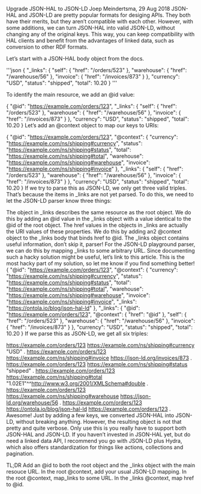 Upgrade JSON-HAL to JSON-LD
Joep Meindertsma, 29 Aug 2018
JSON-HAL and JSON-LD are pretty popular formats for desiging APIs. They both have their merits, but they aren’t compatible with each other. However, with some additions, we can turn JSON-HAL into valid JSON-LD, without changing any of the original keys. This way, you can keep compatibility with HAL clients and benefit from the advantages of linked data, such as conversion to other RDF formats.

Let’s start with a JSON-HAL body object from the docs.

'''json
{
  "_links": {
    "self": { "href": "/orders/523" },
    "warehouse": { "href": "/warehouse/56" },
    "invoice": { "href": "/invoices/873" }
  },
  "currency": "USD",
  "status": "shipped",
  "total": 10.20
}
'''

To identify the main resource, we add an @id value:

{
  "@id": "https://example.com/orders/123",
  "_links": {
    "self": { "href": "/orders/523" },
    "warehouse": { "href": "/warehouse/56" },
    "invoice": { "href": "/invoices/873" }
  },
  "currency": "USD",
  "status": "shipped",
  "total": 10.20
}
Let’s add an @context object to map our keys to URIs:

{
  "@id": "https://example.com/orders/123",
  "@context": {
    "currency": "https://example.com/ns/shipping#currency",
    "status": "https://example.com/ns/shipping#status",
    "total": "https://example.com/ns/shipping#total",
    "warehouse": "https://example.com/ns/shipping#warehouse",
    "invoice": "https://example.com/ns/shipping#invoice"
  },
  "_links": {
    "self": { "href": "/orders/523" },
    "warehouse": { "href": "/warehouse/56" },
    "invoice": { "href": "/invoices/873" }
  },
  "currency": "USD",
  "status": "shipped",
  "total": 10.20
}
If we try to parse this as JSON-LD, we only get three valid triples. That’s because the items in _links are not yet parsed. To do this, we need to let the JSON-LD parser know three things:

The object in _links describes the same resource as the root object. We do this by adding an @id value in the _links object with a value identical to the @id of the root object.
The href values in the objects in _links are actually the URI values of these properties. We do this by adding an2 @context object to the _links body that binds href to @id.
The _links object contains useful information, don’t skip it, parser! For the JSON-LD playground parser, we can do this by mapping _links to some arbitrary URL. Since documenting such a hacky solution might be useful, let’s link to this article. This is the most hacky part of my solution, so let me know if you find something better!
{
  "@id": "https://example.com/orders/123",
  "@context": {
    "currency": "https://example.com/ns/shipping#currency",
    "status": "https://example.com/ns/shipping#status",
    "total": "https://example.com/ns/shipping#total",
    "warehouse": "https://example.com/ns/shipping#warehouse",
    "invoice": "https://example.com/ns/shipping#invoice",
    "_links": "https://ontola.io/blog/json-hal-ld"
  },
  "_links": {
    "@id": "https://example.com/orders/123",
    "@context": { "href": "@id" },
    "self": { "href": "/orders/523" },
    "warehouse": { "href": "/warehouse/56" },
    "invoice": { "href": "/invoices/873" }
  },
  "currency": "USD",
  "status": "shipped",
  "total": 10.20
}
If we parse this as JSON-LD, we get all six triples:

<https://example.com/orders/123> <https://example.com/ns/shipping#currency> "USD" .
<https://example.com/orders/123> <https://example.com/ns/shipping#invoice> <https://json-ld.org/invoices/873> .
<https://example.com/orders/123> <https://example.com/ns/shipping#status> "shipped" .
<https://example.com/orders/123> <https://example.com/ns/shipping#total> "1.02E1"^^<http://www.w3.org/2001/XMLSchema#double> .
<https://example.com/orders/123> <https://example.com/ns/shipping#warehouse> <https://json-ld.org/warehouse/56> .
<https://example.com/orders/123> <https://ontola.io/blog/json-hal-ld> <https://example.com/orders/123> .
Awesome! Just by adding a few keys, we converted JSON-HAL into JSON-LD, without breaking anything. However, the resulting object is not that pretty and quite verbose. Only use this is you really have to support both JSON-HAL and JSON-LD. If you haven’t invested in JSON-HAL yet, but do need a linked data API, I recommend you go with JSON-LD plus Hydra, which also offers standardization for things like actions, collections and pagination.

TL;DR
Add an @id to both the root object and the _links object with the main resouce URL.
In the root @context, add your usual JSON-LD mapping.
In the root @context, map_links to some URL.
In the _links @context, map href to @id.
